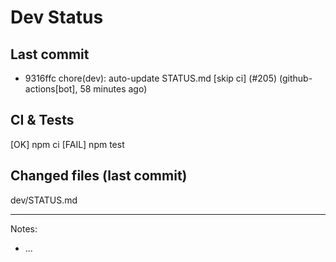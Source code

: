 # Dev Status

## Last commit
- 9316ffc chore(dev): auto-update STATUS.md [skip ci] (#205) (github-actions[bot], 58 minutes ago)
## CI & Tests
[OK] npm ci
[FAIL] npm test

## Changed files (last commit)
dev/STATUS.md

---
Notes:
- ...
